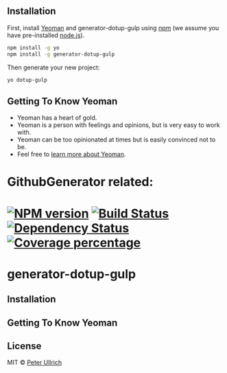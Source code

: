 ## Installation

First, install [Yeoman](http://yeoman.io) and generator-dotup-gulp using [npm](https://www.npmjs.com/) (we assume you have pre-installed [node.js](https://nodejs.org/)).

```bash
npm install -g yo
npm install -g generator-dotup-gulp
```

Then generate your new project:

```bash
yo dotup-gulp
```

## Getting To Know Yeoman

 * Yeoman has a heart of gold.
 * Yeoman is a person with feelings and opinions, but is very easy to work with.
 * Yeoman can be too opinionated at times but is easily convinced not to be.
 * Feel free to [learn more about Yeoman](http://yeoman.io/).

# GithubGenerator related:
# [![NPM version][npm-image]][npm-url] [![Build Status][travis-image]][travis-url] [![Dependency Status][daviddm-image]][daviddm-url] [![Coverage percentage][coveralls-image]][coveralls-url]

# generator-dotup-gulp

## Installation

## Getting To Know Yeoman

## License

MIT © [Peter Ullrich](https://github.com/dotupNET/)


[npm-image]: https://badge.fury.io/js/generator-dotup-gulp.svg
[npm-url]: https://npmjs.org/package/generator-dotup-gulp
[travis-image]: https://travis-ci.org/dotupNET/generator-dotup-gulp.svg?branch=master
[travis-url]: https://travis-ci.org/dotupNET/generator-dotup-gulp
[daviddm-image]: https://david-dm.org/dotupNET/generator-dotup-gulp.svg?theme=shields.io
[daviddm-url]: https://david-dm.org/dotupNET/generator-dotup-gulp
[coveralls-image]: https://coveralls.io/repos/dotupNET/generator-dotup-gulp/badge.svg
[coveralls-url]: https://coveralls.io/r/dotupNET/generator-dotup-gulp
